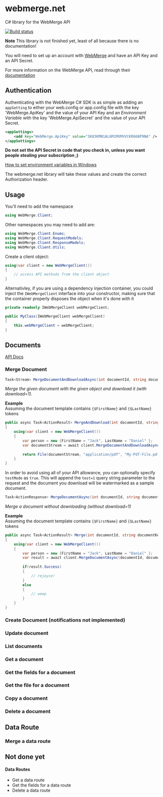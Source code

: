 # webmerge.net
C# library for the WebMerge API

[![Build status](https://ci.appveyor.com/api/projects/status/9rk7abm8qyi7hlus?svg=true)](https://ci.appveyor.com/project/csharpsi/webmerge-net)

**Note** This library is not finished yet, least of all because there is no documentation!

You will need to set up an account with [WebMerge](https://www.webmerge.me) and have an API Key and an API Secret.

For more information on the WebMerge API, read through their [documentation](https://www.webmerge.me/developers)

## Authentication
Authenticating with the WebMerge C# SDK is as simple as adding an `appSetting` to either your web.config or app.config file with the key 'WebMerge.ApiKey' and the value of your API Key and an *Environment Variable* with the key 'WebMerge.ApiSecret' and the value of your API Secret.

```xml
<appSettings>
    <add key="WebMerge.ApiKey" value="3K83KMN1AL6M1MXMVVCKR66BP9NA" />
</appSettings>
``` 

**Do not set the API Secret in code that you check in, unless you want people stealing your subscription ;)**

[How to set environment variables in Windows](http://lmgtfy.com/?q=windows+10+set+environment+variable)

The webmerge.net library will take these values and create the correct Authorization header.

## Usage

You'll need to add the namespace

```c#
using WebMerge.Client;
```

Other namespaces you may need to add are:

```c#
using WebMerge.Client.Enums;
using WebMerge.Client.RequestModels;
using WebMerge.Client.ResponseModels;
using WebMerge.Client.Utils;
```

Create a client object:

```c#
using(var client = new WebMergeClient())
{
    // access API methods from the client object
}
```

Alternativley, if you are using a dependency injection container, you could inject the `IWebMergeClient` interface into your constructor, making sure that the container properly disposes the object when it's done with it

``` c#
private readonly IWebMergeClient webMergeClient;

public MyClass(IWebMergeClient webMergeClient) 
{
    this.webMergeClient = webMergeClient;
}
```

## Documents
[API Docs](https://www.webmerge.me/developers/documents)

### Merge Document

```c#
Task<Stream> MergeDocumentAndDownloadAsync(int documentId, string documentKey, object mergeObject, bool testMode = false);
```
*Merge the given document with the given object and download it (with download=1).*

**Example**  
Assuming the document template contains `{$FirstName}` and `{$LastName}` tokens

``` c#
public async Task<ActionResult> MergeAndDownload(int documentId, string documentKey)
{
    using(var client = new WebMergeClient())
    {
        var person = new {FirstName = "Jack", LastName = "Daniel" };
        var documentStream = await client.MergeDocumentAndDownloadAsync(documentId, documentKey, person);
        
        return File(documentStream, "application/pdf", "My-Pdf-File.pdf");
    }
}
```

In order to avoid using all of your API allowance, you can optionally specify `testMode` as `true`. This will append the `test=1` query string parameter to the request and the document you download will be watermarked as a sample document.

```c#
Task<ActionResponse> MergeDocumentAsync(int documentId, string documentKey, object mergeObject, bool testMode = false);
```
*Merge a document without downloading (without download=1)*

**Example**  
Assuming the document template contains `{$FirstName}` and `{$LastName}` tokens

```c#
public async Task<ActionResult> Merge(int documentId, string documentKey)
{
    using(var client = new WebMergeClient())
    {
        var person = new {FirstName = "Jack", LastName = "Daniel" };
        var result = await client.MergeDocumentAsync(documentId, documentKey, person);
        
        if(result.Success)
        {
            // rejoyce!
        }
        else
        {
            // weep
        }
    }
}
```


### Create Document (notifications not implemented)

### Update document

### List documents

### Get a document

### Get the fields for a document

### Get the file for a document

### Copy a document

### Delete a document

## Data Route

### Merge a data route


## Not done yet

#### Data Routes
* Get a data route
* Get the fields for a data route
* Delete a data route
